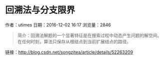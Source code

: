 # 回溯法与分支限界
作者：utimes
日期：2016-12-02 16:17
浏览量：2846
> 简介：回溯法解题的一个显著特征是在搜索过程中动态产生问题的解空间。在任何时刻，算法只保存从根结点到当前扩展结点的路径。

 链接：http://blog.csdn.net/songzitea/article/details/52263209
